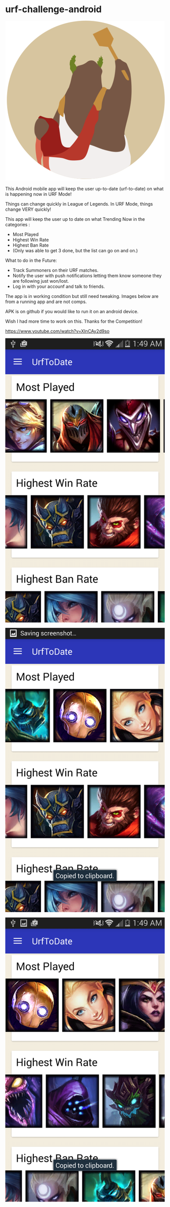 # urf-challenge-android

![Alt text](https://github.com/ddukesterman/urf-challenge-android/blob/master/ic_urf_icon.png )

This Android mobile app will keep the user up-to-date (urf-to-date) on what is happening now in URF Mode! 

Things can change quickly in League of Legends. In URF Mode, things change VERY quickly! 

This app will keep the user up to date on what Trending Now in the categories :
  - Most Played
  - Highest Win Rate
  - Highest Ban Rate
  - (Only was able to get 3 done, but the list can go on and on.)
  
What to do in the Future:
  - Track Summoners on their URF matches.
  - Notify the user with push notifications letting them know someone they are following just won/lost.
  - Log in with your accounf and talk to friends.

The app is in working condition but still need tweaking. Images below are from a running app and are not comps.

APK is on github if you would like to run it on an android device.

Wish I had more time to work on this. Thanks for the Competition!

https://www.youtube.com/watch?v=XInCAy2d9so

![Alt text](https://github.com/ddukesterman/urf-challenge-android/blob/master/1.png )


![Alt text](https://github.com/ddukesterman/urf-challenge-android/blob/master/2.png )


![Alt text](https://github.com/ddukesterman/urf-challenge-android/blob/master/3.png )

